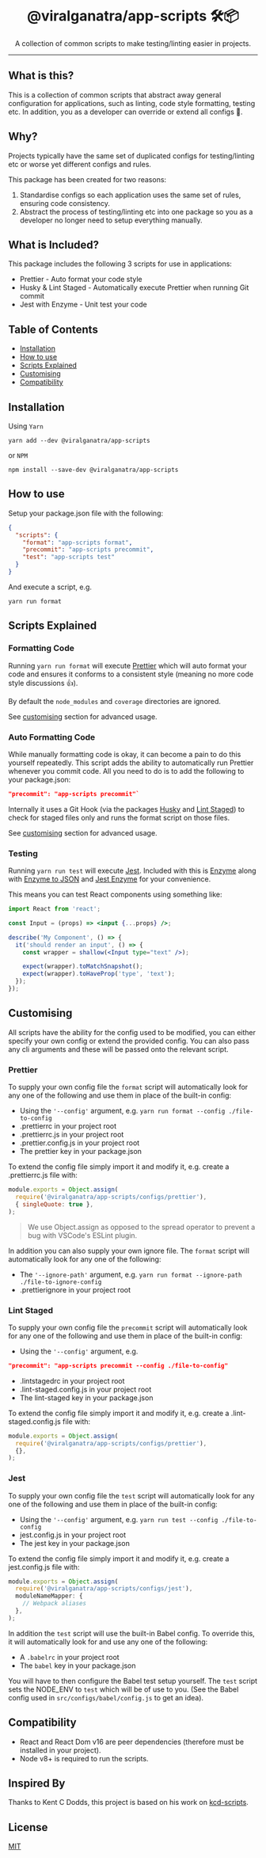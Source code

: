 <div align="center">
<h1>@viralganatra/app-scripts 🛠📦</h1>

<p>A collection of common scripts to make testing/linting easier in projects.</p>
</div>

<hr />

## What is this?

This is a collection of common scripts that abstract away general configuration for applications, such as linting, code style formatting, testing etc. In addition, you as a developer can override or extend all configs 👏.

## Why?

Projects typically have the same set of duplicated configs for testing/linting etc or worse yet different configs and rules.

This package has been created for two reasons:

1. Standardise configs so each application uses the same set of rules, ensuring code consistency.
2. Abstract the process of testing/linting etc into one package so you as a developer no longer need to setup everything manually.

## What is Included?

This package includes the following 3 scripts for use in applications:

* Prettier - Auto format your code style
* Husky & Lint Staged - Automatically execute Prettier when running Git commit
* Jest with Enzyme - Unit test your code

## Table of Contents

* [Installation](#installation)
* [How to use](#how-to-use)
* [Scripts Explained](#scripts-explained)
* [Customising](#customising)
* [Compatibility](#compatibility)

## Installation

Using `Yarn`

```
yarn add --dev @viralganatra/app-scripts
```

or `NPM`

```
npm install --save-dev @viralganatra/app-scripts
```

## How to use

Setup your package.json file with the following:

```json
{
  "scripts": {
    "format": "app-scripts format",
    "precommit": "app-scripts precommit",
    "test": "app-scripts test"
  }
}
```

And execute a script, e.g.

```
yarn run format
```

## Scripts Explained

### Formatting Code

Running `yarn run format` will execute [Prettier](https://github.com/prettier/prettier) which will auto format your code and ensures it conforms to a consistent style (meaning no more code style discussions 👍).

By default the `node_modules` and `coverage` directories are ignored.

See [customising](#customising) section for advanced usage.

### Auto Formatting Code

While manually formatting code is okay, it can become a pain to do this yourself repeatedly. This script adds the ability to automatically run Prettier whenever you commit code. All you need to do is to add the following to your package.json:

```json
"precommit": "app-scripts precommit"`
```

Internally it uses a Git Hook (via the packages [Husky](https://github.com/typicode/husky) and [Lint Staged](https://github.com/okonet/lint-staged)) to check for staged files only and runs the format script on those files.

See [customising](#customising) section for advanced usage.

### Testing

Running `yarn run test` will execute [Jest](https://facebook.github.io/jest/). Included with this is [Enzyme](https://github.com/airbnb/enzyme) along with [Enzyme to JSON](https://github.com/adriantoine/enzyme-to-json) and [Jest Enzyme](https://github.com/FormidableLabs/enzyme-matchers) for your convenience.

This means you can test React components using something like:

```jsx
import React from 'react';

const Input = (props) => <input {...props} />;

describe('My Component', () => {
  it('should render an input', () => {
    const wrapper = shallow(<Input type="text" />);

    expect(wrapper).toMatchSnapshot();
    expect(wrapper).toHaveProp('type', 'text');
  });
});
````

## Customising

All scripts have the ability for the config used to be modified, you can either specify your own config or extend the provided config. You can also pass any cli arguments and these will be passed onto the relevant script.

### Prettier

To supply your own config file the `format` script will automatically look for any one of the following and use them in place of the built-in config:

* Using the `'--config'` argument, e.g. `yarn run format --config ./file-to-config`
* .prettierrc in your project root
* .prettierrc.js in your project root
* .prettier.config.js in your project root
* The prettier key in your package.json

To extend the config file simply import it and modify it, e.g. create a .prettierrc.js file with:

```js
module.exports = Object.assign(
  require('@viralganatra/app-scripts/configs/prettier'),
  { singleQuote: true },
);
```

> We use Object.assign as opposed to the spread operator to prevent a bug with VSCode's ESLint plugin.

In addition you can also supply your own ignore file. The `format` script will automatically look for any one of the following:

* The `'--ignore-path'` argument, e.g. `yarn run format --ignore-path ./file-to-ignore-config`
* .prettierignore in your project root

### Lint Staged

To supply your own config file the `precommit` script will automatically look for any one of the following and use them in place of the built-in config:

* Using the `'--config'` argument, e.g.

```json
"precommit": "app-scripts precommit --config ./file-to-config"
```

* .lintstagedrc in your project root
* .lint-staged.config.js in your project root
* The lint-staged key in your package.json

To extend the config file simply import it and modify it, e.g. create a .lint-staged.config.js file with:

```js
module.exports = Object.assign(
  require('@viralganatra/app-scripts/configs/prettier'),
  {},
);
```

### Jest

To supply your own config file the `test` script will automatically look for any one of the following and use them in place of the built-in config:

* Using the `'--config'` argument, e.g. `yarn run test --config ./file-to-config`
* jest.config.js in your project root
* The jest key in your package.json

To extend the config file simply import it and modify it, e.g. create a jest.config.js file with:

```js
module.exports = Object.assign(
  require('@viralganatra/app-scripts/configs/jest'),
  moduleNameMapper: {
    // Webpack aliases
  },
);
```

In addition the `test` script will use the built-in Babel config. To override this, it will automatically look for and use any one of the following:

* A `.babelrc` in your project root
* The `babel` key in your package.json

You will have to then configure the Babel test setup yourself. The `test` script sets the NODE_ENV to `test` which will be of use to you. (See the Babel config used in `src/configs/babel/config.js` to get an idea).

## Compatibility

* React and React Dom v16 are peer dependencies (therefore must be installed in your project).
* Node v8+ is required to run the scripts.

## Inspired By

Thanks to Kent C Dodds, this project is based on his work on [kcd-scripts](https://github.com/kentcdodds/kcd-scripts/).

## License

[MIT](LICENSE)
